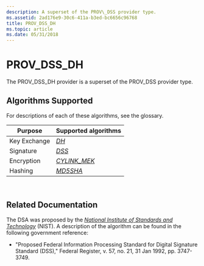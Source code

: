 ```yaml
---
description: A superset of the PROV\_DSS provider type.
ms.assetid: 2ad176e9-30c6-411a-b3ed-bc6656c96768
title: PROV_DSS_DH
ms.topic: article
ms.date: 05/31/2018
---
```


# PROV\_DSS\_DH

The PROV\_DSS\_DH provider is a superset of the PROV\_DSS provider type.

## Algorithms Supported

For descriptions of each of these algorithms, see the glossary.



| Purpose      | Supported algorithms                                                                                                              |
|--------------|-----------------------------------------------------------------------------------------------------------------------------------|
| Key Exchange | [*DH*](../secgloss/d-gly.md)                                                                          |
| Signature    | [*DSS*](../secgloss/d-gly.md)                                                                       |
| Encryption   | [*CYLINK\_MEK*](../secgloss/c-gly.md)                                                 |
| Hashing      | [*MD5*](../secgloss/m-gly.md)[*SHA*](../secgloss/s-gly.md)<br/> |



 

## Related Documentation

The DSA was proposed by the [*National Institute of Standards and Technology*](../secgloss/n-gly.md) (NIST). A description of the algorithm can be found in the following government reference:

-   "Proposed Federal Information Processing Standard for Digital Signature Standard (DSS)," Federal Register, v. 57, no. 21, 31 Jan 1992, pp. 3747-3749.

 

 
